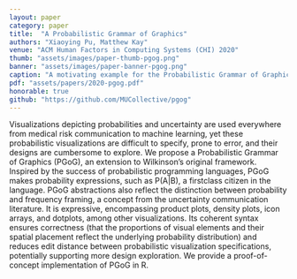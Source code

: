 ```yaml
---
layout: paper
category: paper
title:  "A Probabilistic Grammar of Graphics"
authors: "Xiaoying Pu, Matthew Kay"
venue: "ACM Human Factors in Computing Systems (CHI) 2020"
thumb: "assets/images/paper-thumb-pgog.png"
banner: "assets/images/paper-banner-pgog.png"
caption: "A motivating example for the Probabilistic Grammar of Graphics with the mtcars dataset. a) In base ggplot2, naively introducing the variable cyl creates partition of the density plot disproportional to the true cyl counts. b) In base ggplot2, normalizing the colored regions by hacking internal variables (density * n) creates a correct stacked density plot. c) PGoG generates the correct density plot using syntax closer to users’ statistical language, in terms of probability expressions."
pdf: "assets/papers/2020-pgog.pdf"
honorable: true
github: "https://github.com/MUCollective/pgog"
---
```


<!-- abstract -->
Visualizations depicting probabilities and uncertainty are used everywhere from medical risk communication to machine learning, yet these probabilistic visualizations are difficult to specify, prone to error, and their designs are cumbersome to explore. We propose a Probabilistic Grammar of Graphics (PGoG), an extension to Wilkinson’s original framework. Inspired by the success of probabilistic programming languages, PGoG makes probability expressions, such as P(A|B), a firstclass citizen in the language. PGoG abstractions also reflect the distinction between probability and frequency framing, a concept from the uncertainty communication literature. It is expressive, encompassing product plots, density plots, icon arrays, and dotplots, among other visualizations. Its coherent syntax ensures correctness (that the proportions of visual elements and their spatial placement reflect the underlying probability distribution) and reduces edit distance between probabilistic visualization specifications, potentially supporting more design exploration. We provide a proof-of-concept implementation of PGoG in R.
